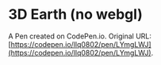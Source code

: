 # 3D Earth (no webgl)

A Pen created on CodePen.io. Original URL: [https://codepen.io/llq0802/pen/LYmgLWJ](https://codepen.io/llq0802/pen/LYmgLWJ).

